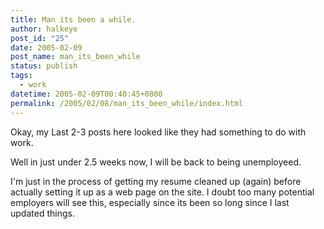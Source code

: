 ```yaml
---
title: Man its been a while.
author: halkeye
post_id: "25"
date: 2005-02-09
post_name: man_its_been_while
status: publish
tags:
  - work
datetime: 2005-02-09T00:40:45+0800
permalink: /2005/02/08/man_its_been_while/index.html
---
```


Okay, my Last 2-3 posts here looked like they had something to do with work.

Well in just under 2.5 weeks now, I will be back to being unemployeed.

I'm just in the process of getting my resume cleaned up (again) before actually setting it up as a web page on the site. I doubt too many potential employers will see this, especially since its been so long since I last updated things.